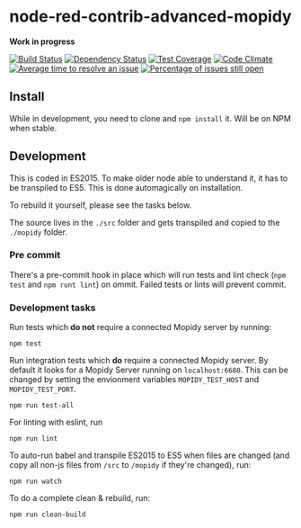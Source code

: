 # node-red-contrib-advanced-mopidy

**Work in progress**

[![Build Status](https://travis-ci.org/emiloberg/node-red-contrib-advanced-mopidy.svg?branch=master)](https://travis-ci.org/emiloberg/node-red-contrib-advanced-mopidy)
[![Dependency Status](https://gemnasium.com/emiloberg/node-red-contrib-advanced-mopidy.svg)](https://gemnasium.com/emiloberg/node-red-contrib-advanced-mopidy)
[![Test Coverage](https://codeclimate.com/github/emiloberg/node-red-contrib-advanced-mopidy/badges/coverage.svg)](https://codeclimate.com/github/emiloberg/node-red-contrib-advanced-mopidy/coverage)
[![Code Climate](https://codeclimate.com/github/emiloberg/node-red-contrib-advanced-mopidy/badges/gpa.svg)](https://codeclimate.com/github/emiloberg/node-red-contrib-advanced-mopidy)
[![Average time to resolve an issue](http://isitmaintained.com/badge/resolution/emiloberg/node-red-contrib-advanced-mopidy.svg)](http://isitmaintained.com/project/emiloberg/node-red-contrib-advanced-mopidy "Average time to resolve an issue")
[![Percentage of issues still open](http://isitmaintained.com/badge/open/emiloberg/node-red-contrib-advanced-mopidy.svg)](http://isitmaintained.com/project/emiloberg/node-red-contrib-advanced-mopidy "Percentage of issues still open")

## Install
While in development, you need to clone and `npm install` it. Will be on NPM when stable.
    

## Development
This is coded in ES2015. To make older node able to understand it, it has to be transpiled to ES5. This is done automagically on installation.

To rebuild it yourself, please see the tasks below.

The source lives in the `./src` folder and gets transpiled and copied to the `./mopidy` folder.

### Pre commit
There's a pre-commit hook in place which will run tests and lint check (`npm test` and `npm runt lint`) on ommit. Failed tests or lints will prevent commit.

### Development tasks
Run tests which __do not__ require a connected Mopidy server by running:

```
npm test
```

Run integration tests which __do__ require a connected Mopidy server. By default it looks for a Mopidy Server running on `localhost:6680`. This can be changed by setting the envionment variables `MOPIDY_TEST_HOST` and `MOPIDY_TEST_PORT`.

```
npm run test-all
```

For linting with eslint, run 

```
npm run lint
```

To auto-run babel and transpile ES2015 to ES5 when files are changed (and copy all non-js files from `/src` to `/mopidy` if they're changed), run:

```
npm run watch
```

To do a complete clean & rebuild, run:

```
npm run clean-build
```